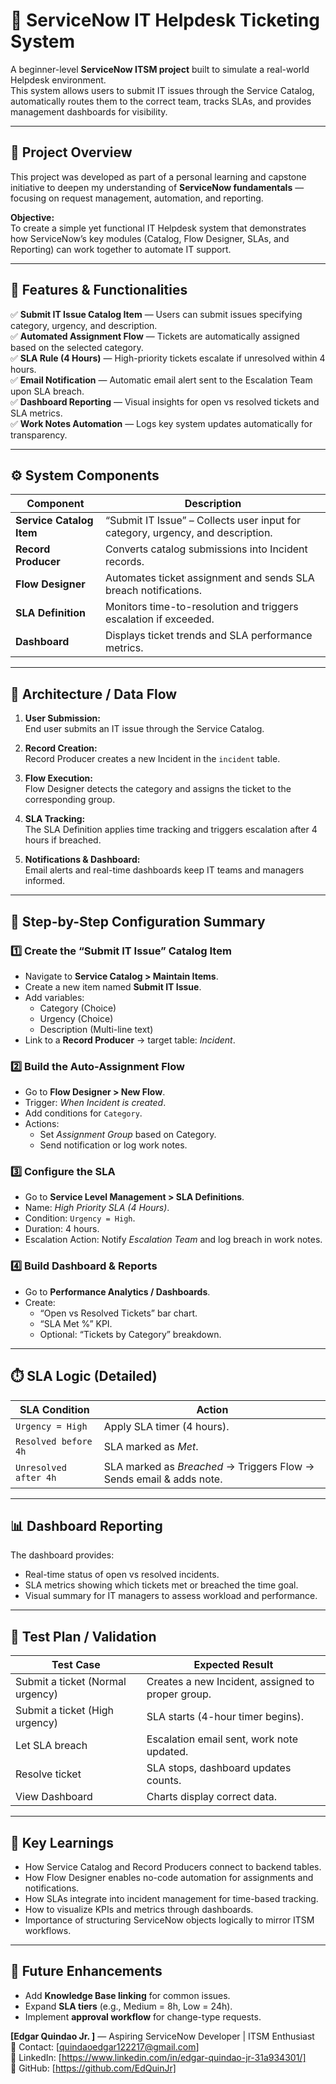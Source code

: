 # 🧰 ServiceNow IT Helpdesk Ticketing System

A beginner-level **ServiceNow ITSM project** built to simulate a real-world Helpdesk environment.  
This system allows users to submit IT issues through the Service Catalog, automatically routes them to the correct team, tracks SLAs, and provides management dashboards for visibility.

---

## 🎯 Project Overview

This project was developed as part of a personal learning and capstone initiative to deepen my understanding of **ServiceNow fundamentals** — focusing on request management, automation, and reporting.

**Objective:**  
To create a simple yet functional IT Helpdesk system that demonstrates how ServiceNow’s key modules (Catalog, Flow Designer, SLAs, and Reporting) can work together to automate IT support.

---

## 🧾 Features & Functionalities

✅ **Submit IT Issue Catalog Item** — Users can submit issues specifying category, urgency, and description.  
✅ **Automated Assignment Flow** — Tickets are automatically assigned based on the selected category.  
✅ **SLA Rule (4 Hours)** — High-priority tickets escalate if unresolved within 4 hours.  
✅ **Email Notification** — Automatic email alert sent to the Escalation Team upon SLA breach.  
✅ **Dashboard Reporting** — Visual insights for open vs resolved tickets and SLA metrics.  
✅ **Work Notes Automation** — Logs key system updates automatically for transparency.

---

## ⚙️ System Components

| Component | Description |
|------------|-------------|
| **Service Catalog Item** | “Submit IT Issue” – Collects user input for category, urgency, and description. |
| **Record Producer** | Converts catalog submissions into Incident records. |
| **Flow Designer** | Automates ticket assignment and sends SLA breach notifications. |
| **SLA Definition** | Monitors time-to-resolution and triggers escalation if exceeded. |
| **Dashboard** | Displays ticket trends and SLA performance metrics. |

---

## 🧱 Architecture / Data Flow

1. **User Submission:**  
   End user submits an IT issue through the Service Catalog.

2. **Record Creation:**  
   Record Producer creates a new Incident in the `incident` table.

3. **Flow Execution:**  
   Flow Designer detects the category and assigns the ticket to the corresponding group.

4. **SLA Tracking:**  
   The SLA Definition applies time tracking and triggers escalation after 4 hours if breached.

5. **Notifications & Dashboard:**  
   Email alerts and real-time dashboards keep IT teams and managers informed.

---

## 🧩 Step-by-Step Configuration Summary

### 1️⃣ Create the “Submit IT Issue” Catalog Item
- Navigate to **Service Catalog > Maintain Items**.
- Create a new item named **Submit IT Issue**.
- Add variables:
  - Category (Choice)
  - Urgency (Choice)
  - Description (Multi-line text)
- Link to a **Record Producer** → target table: *Incident*.

### 2️⃣ Build the Auto-Assignment Flow
- Go to **Flow Designer > New Flow**.
- Trigger: *When Incident is created*.
- Add conditions for `Category`.
- Actions:
  - Set *Assignment Group* based on Category.
  - Send notification or log work notes.

### 3️⃣ Configure the SLA
- Go to **Service Level Management > SLA Definitions**.
- Name: *High Priority SLA (4 Hours)*.
- Condition: `Urgency = High`.
- Duration: 4 hours.
- Escalation Action: Notify *Escalation Team* and log breach in work notes.

### 4️⃣ Build Dashboard & Reports
- Go to **Performance Analytics / Dashboards**.
- Create:
  - “Open vs Resolved Tickets” bar chart.
  - “SLA Met %” KPI.
  - Optional: “Tickets by Category” breakdown.

---

## ⏱️ SLA Logic (Detailed)

| SLA Condition | Action |
|----------------|--------|
| `Urgency = High` | Apply SLA timer (4 hours). |
| `Resolved before 4h` | SLA marked as *Met*. |
| `Unresolved after 4h` | SLA marked as *Breached* → Triggers Flow → Sends email & adds note. |

---

## 📊 Dashboard Reporting

The dashboard provides:
- Real-time status of open vs resolved incidents.
- SLA metrics showing which tickets met or breached the time goal.
- Visual summary for IT managers to assess workload and performance.

---

## 🧪 Test Plan / Validation

| Test Case | Expected Result |
|------------|----------------|
| Submit a ticket (Normal urgency) | Creates a new Incident, assigned to proper group. |
| Submit a ticket (High urgency) | SLA starts (4-hour timer begins). |
| Let SLA breach | Escalation email sent, work note updated. |
| Resolve ticket | SLA stops, dashboard updates counts. |
| View Dashboard | Charts display correct data. |

---

## 🧠 Key Learnings

- How Service Catalog and Record Producers connect to backend tables.  
- How Flow Designer enables no-code automation for assignments and notifications.  
- How SLAs integrate into incident management for time-based tracking.  
- How to visualize KPIs and metrics through dashboards.  
- Importance of structuring ServiceNow objects logically to mirror ITSM workflows.

---

## 🚀 Future Enhancements
- Add **Knowledge Base linking** for common issues.  
- Expand **SLA tiers** (e.g., Medium = 8h, Low = 24h).  
- Implement **approval workflow** for change-type requests.  

**[Edgar Quindao Jr. ]** — Aspiring ServiceNow Developer | ITSM Enthusiast  
📧 Contact: [quindaoedgar122217@gmail.com]  
🔗 LinkedIn: [https://www.linkedin.com/in/edgar-quindao-jr-31a934301/]  
🔗 GitHub: [https://github.com/EdQuinJr] 


